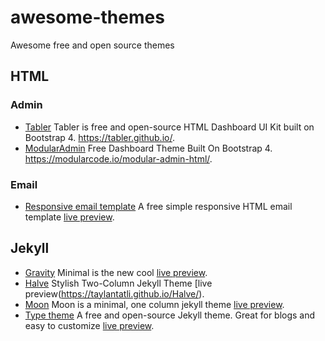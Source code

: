 # awesome-themes
Awesome free and open source themes

## HTML

### Admin
* [Tabler](https://github.com/tabler/tabler) Tabler is free and open-source HTML Dashboard UI Kit built on Bootstrap 4. https://tabler.github.io/.
* [ModularAdmin](https://github.com/modularcode/modular-admin-html) Free Dashboard Theme Built On Bootstrap 4. https://modularcode.io/modular-admin-html/.

### Email
* [Responsive email template](https://github.com/leemunroe/responsive-html-email-template) A free simple responsive HTML email template [live preview](http://leemunroe.github.io/responsive-html-email-template/email.html).

## Jekyll

* [Gravity](https://github.com/hemangsk/Gravity) Minimal is the new cool [live preview](http://hemangsk.github.io/Gravity/).
* [Halve](https://github.com/TaylanTatli/Halve) Stylish Two-Column Jekyll Theme [live preview(https://taylantatli.github.io/Halve/).
* [Moon](https://github.com/TaylanTatli/Moon) Moon is a minimal, one column jekyll theme [live preview](https://taylantatli.github.io/Moon/).
* [Type theme](https://github.com/rohanchandra/type-theme) A free and open-source Jekyll theme. Great for blogs and easy to customize [live preview](https://rohanchandra.github.io/type-theme/).
